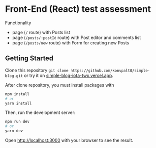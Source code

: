 # Front-End (React) test assessment

Functionality
- page (```/``` route) with Posts list
- page (```/posts/:postId``` route) with Post editor and comments list
- page (```/posts/new``` route) with Form for creating new Posts

## Getting Started
Clone this repository ```git clone https://github.com/konvpalt0/simple-blog.git``` or try it on [simple-blog-iota-two.vercel.app](https://simple-blog-iota-two.vercel.app).

After clone repository, you must install packages with 
```bash
npm install
# or
yarn install
```
Then, run the development server:

```bash
npm run dev
# or
yarn dev
```

Open [http://localhost:3000](http://localhost:3000) with your browser to see the result.
